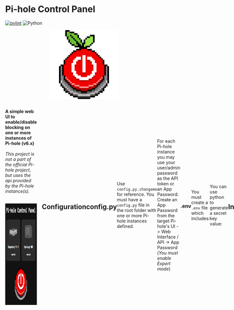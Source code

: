 # Pi-hole Control Panel

[![pylint](https://img.shields.io/github/actions/workflow/status/anthonymonforte/pihole-control-panel/pylint.yml?branch=main&label=pylint)](https://github.com/lovelaze/nebula-sync/actions/workflows/go.yml?query=branch%3Amain)
![Python](https://img.shields.io/badge/python-3.12%2B-blue?logo=python)

<p align="center">
  <img src="static/images/pi-panel-logo-off.png" alt="Pi-hole Control Panel" width="220" height="220">
</p>
<div style="display: flex; align-items: center;">
  <div style="flex: 3; padding-right: 1rem;">
    <p>
      <strong>A simple web UI to enable/disable blocking on one or more instances of Pi-hole (v6.x)</strong>
      <br>
      <br>
      <i>This project is not a part of the official Pi-hole project, but uses the api provided by the Pi-hole instance(s).</i>
      <br>
      <br>  
    </p>
    <div style="flex: 1; text-align: right;">
      <img src="static/images/UI.png" alt="Pi-hole Control Panel UI" width="250" height="324">
    </div>
  </div>
<br>

## Configuration

## config.py

Use `config.py.changeme` for reference.  You must have a `config.py` file in the root folder with one or more Pi-hole instances defined.

For each Pi-hole instance you may use your user/admin password as the API token or an App Password.  Create an App Password from the target Pi-hole's UI -> Web Interface / API -> App Password (_You must enable Expert mode_)

### .env

You must create a `.env` file which includes:
```
FLASK_SECRET_KEY=your secret key value
```

You can use python to generate a secret key value:
```bash
python3 -c "import secrets; print(secrets.token_hex(32))"
```

## Installation
You can create and run a Docker image with:
```bash
docker compose up -d --build
```

## License

- **Code**: GPLv3 — see [LICENSE](/LICENSES/LICENSE)
- **Images**: [CC BY-NC 4.0](https://creativecommons.org/licenses/by-nc/4.0/) — see [LICENSES/images.txt](LICENSES/images.txt)
